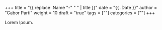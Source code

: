+++
title = "{{ replace .Name "-" " " | title }}"
date = "{{ .Date }}"
author = "Gabor Parti"
weight = 10
draft = "true"
tags = [""]
categories = [""]
+++

Lorem Ipsum.
